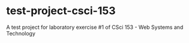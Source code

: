 # test-project-csci-153
A test project for laboratory exercise #1 of CSci 153 - Web Systems and Technology
